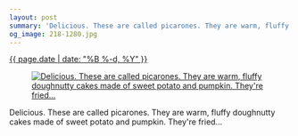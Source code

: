 ```yaml
---
layout: post
summary: 'Delicious. These are called picarones. They are warm, fluffy doughnutty cakes made of sweet potato and pumpkin. They&#x27;re fried...'
og_image: 218-1280.jpg
---
```


<div class="post">
 <time>
  <a href="/218">
   {{ page.date | date: "%B %-d, %Y" }}
  </a>
 </time>
 <a href="/218">
  <figure data-taken="11/19/2013">
   <img alt="Delicious. These are called picarones. They are warm, fluffy doughnutty cakes made of sweet potato and pumpkin. They're fried..." sizes="(min-width: 700px) 50vw, calc(100vw - 2rem)" src="{{ site.assets_url }}/218-640.jpg" srcset="{{ site.assets_url }}/218-1280.jpg 1280w, {{ site.assets_url }}/218-960.jpg 960w, {{ site.assets_url }}/218-640.jpg 640w, {{ site.assets_url }}/218-320.jpg 320w"/>
  </figure>
 </a>
 <span>
  Delicious. These are called picarones. They are warm, fluffy doughnutty cakes made of sweet potato and pumpkin. They're fried...
 </span>
</div>
